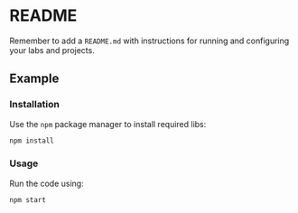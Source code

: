 # README

Remember to add a `README.md` with instructions for running and configuring your labs and projects.

## Example

### Installation
Use the `npm` package manager to install required libs:

```bash
npm install
```

### Usage
Run the code using:
```bash
npm start
```

